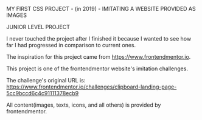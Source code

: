 MY FIRST CSS PROJECT - (in 2019) - IMITATING A WEBSITE PROVIDED AS IMAGES


JUNIOR LEVEL PROJECT


I never touched the project after I finished it because I wanted to see how far I had progressed in comparison to current ones.


The inspiration for this project came from https://www.frontendmentor.io.


This project is one of the frontendmentor website's imitation challenges.


The challenge's original URL is:
https://www.frontendmentor.io/challenges/clipboard-landing-page-5cc9bccd6c4c91111378ecb9


All content(images, texts, icons, and all others) is provided by frontendmentor.
